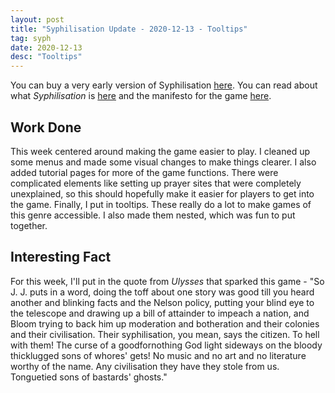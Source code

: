 ```yaml
---
layout: post
title: "Syphilisation Update - 2020-12-13 - Tooltips"
tag: syph
date: 2020-12-13
desc: "Tooltips"
---
```



You can buy a very early version of Syphilisation [here](https://whynotgames.itch.io/nikhil-murthys-syphilisation). You can read about what *Syphilisation* is [here](/blog/syph/announce) and the manifesto for the game [here](/blog/syph/newManifesto).

## Work Done

This week centered around making the game easier to play. I cleaned up some menus and made some visual changes to make things clearer. I also added tutorial pages for more of the game functions. There were complicated elements like setting up prayer sites that were completely unexplained, so this should hopefully make it easier for players to get into the game. Finally, I put in tooltips. These really do a lot to make games of this genre accessible. I also made them nested, which was fun to put together.

## Interesting Fact

For this week, I'll put in the quote from *Ulysses* that sparked this game - "So J. J. puts in a word, doing the toff about one story was good till you heard another and blinking facts and the Nelson policy, putting your blind eye to the telescope and drawing up a bill of attainder to impeach a nation, and Bloom trying to back him up moderation and botheration and their colonies and their civilisation.
Their syphilisation, you mean, says the citizen. To hell with them! The curse of a goodfornothing God light sideways on the bloody thicklugged sons of whores' gets! No music and no art and no literature worthy of the name. Any civilisation they have they stole from us. Tonguetied sons of bastards' ghosts."

